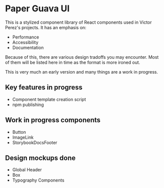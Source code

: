 # Paper Guava UI

This is a stylized component library of React components used in Victor Perez's projects. It has an emphasis on:

- Performance
- Accessibility
- Documentation

Because of this, there are various design tradoffs you may encounter. Most of them will be listed here in time as the format is more ironed out.

This is very much an early version and many things are a work in progress.

## Key features in progress

- Component template creation script
- npm publishing

## Work in progress components

- Button
- ImageLink
- StorybookDocsFooter

## Design mockups done

- Global Header
- Box
- Typography Components
